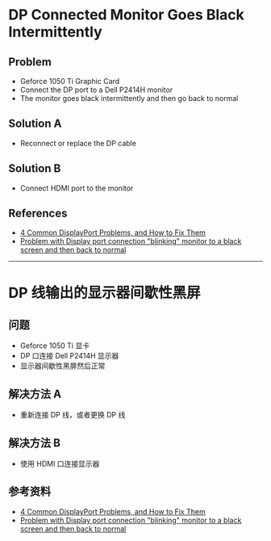 # DP Connected Monitor Goes Black Intermittently

## Problem
* Geforce 1050 Ti Graphic Card
* Connect the DP port to a Dell P2414H monitor
* The monitor goes black intermittently and then go back to normal

## Solution A
* Reconnect or replace the DP cable

## Solution B
* Connect HDMI port to the monitor

## References
* [4 Common DisplayPort Problems, and How to Fix Them](https://www.howtogeek.com/813778/how-to-fix-common-displayport-problems/)
* [Problem with Display port connection "blinking" monitor to a black screen and then back to normal](https://www.overclock.net/threads/problem-with-display-port-connection-blinking-monitor-to-a-black-screen-and-then-back-to-normal.1555775/)

------------

# DP 线输出的显示器间歇性黑屏

## 问题
* Geforce 1050 Ti 显卡
* DP 口连接 Dell P2414H 显示器
* 显示器间歇性黑屏然后正常

## 解决方法 A
* 重新连接 DP 线，或者更换 DP 线

## 解决方法 B
* 使用 HDMI 口连接显示器

## 参考资料
* [4 Common DisplayPort Problems, and How to Fix Them](https://www.howtogeek.com/813778/how-to-fix-common-displayport-problems/)
* [Problem with Display port connection "blinking" monitor to a black screen and then back to normal](https://www.overclock.net/threads/problem-with-display-port-connection-blinking-monitor-to-a-black-screen-and-then-back-to-normal.1555775/)
